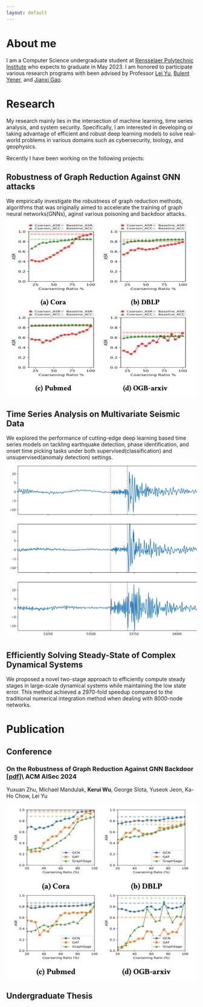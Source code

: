 ```yaml
---
layout: default
---
```


# About me
I am a Computer Science undergraduate student at [Rensselaer Polytechnic Institute](https://www.rpi.edu/) who expects to graduate in May 2023. I am honored to participate various research programs with been advised by Professor [Lei Yu](https://leiyucs.github.io/), [Bulent Yener](https://www.cs.rpi.edu/~yener/), and [Jianxi Gao](https://www.gaojianxi.com/). 

# Research
My research mainly lies in the intersection of machine learning, time series analysis, and system security. Specifically, I am interested in developing or taking advantage of efficient and robust deep learning models to solve real-world problems in various domains such as cybersecurity, biology, and geophysics.

Recently I have been working on the following projects:

## Robustness of Graph Reduction Against GNN attacks
We empirically investigate the robustness of graph reduction methods, algorithms that was originally aimed to accelerate the training of graph neural networks(GNNs), aginst various poisoning and backdoor attacks. 
![Octocat](assets/img/backdoor_research.png)


## Time Series Analysis on Multivariate Seismic Data
We explored the performance of cutting-edge deep learning based time series models on tackling earthquake detection, phase identification, and onset time picking tasks under both supervised(classification) and unsupervised(anomaly detection) settings.
![Octocat](assets/img/seismic.png)

## Efficiently Solving Steady-State of Complex Dynamical Systems
We proposed a novel two-stage approach to efficiently compute steady stages in large-scale dynamical systems while maintaining the low state error. This method achieved a 2970-fold speedup compared to the traditional numerical integration method when dealing with 8000-node networks. 

# Publication
## Conference
### On the Robustness of Graph Reduction Against GNN Backdoor [[pdf](https://arxiv.org/pdf/2407.02431)]\ **ACM AISec 2024**

  Yuxuan Zhu, Michael Mandulak, **Kerui Wu**, George Slota, Yuseok Jeon, Ka-Ho Chow, Lei Yu

![Octocat](assets/img/backdoor_publication.png)


## Undergraduate Thesis
### 
